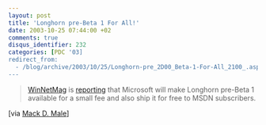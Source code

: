 ```yaml
---
layout: post
title: 'Longhorn pre-Beta 1 For All!'
date: 2003-10-25 07:44:00 +02
comments: true
disqus_identifier: 232
categories: [PDC '03]
redirect_from:
  - /blog/archive/2003/10/25/Longhorn-pre_2D00_Beta-1-For-All_2100_.aspx
---
```


> [WinNetMag](http://www.winnetmag.com/) is [reporting](http://www.winnetmag.com/Article/ArticleID/40618/40618.html) that Microsoft will make Longhorn pre-Beta 1 available for a small fee and also ship it for free to MSDN subscribers.

[via [Mack D. Male](http://longhornblogs.com/mastermaq/posts/595.aspx)]

